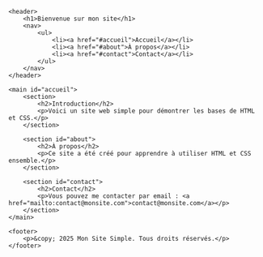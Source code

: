 <!DOCTYPE html>
<html lang="fr">
<head>
    <meta charset="UTF-8">
    <meta name="viewport" content="width=device-width, initial-scale=1.0">
    <title>Mon Site Simple</title>
    <link rel="stylesheet" href="style.css">
</head>
<body>

    <header>
        <h1>Bienvenue sur mon site</h1>
        <nav>
            <ul>
                <li><a href="#accueil">Accueil</a></li>
                <li><a href="#about">À propos</a></li>
                <li><a href="#contact">Contact</a></li>
            </ul>
        </nav>
    </header>

    <main id="accueil">
        <section>
            <h2>Introduction</h2>
            <p>Voici un site web simple pour démontrer les bases de HTML et CSS.</p>
        </section>

        <section id="about">
            <h2>À propos</h2>
            <p>Ce site a été créé pour apprendre à utiliser HTML et CSS ensemble.</p>
        </section>

        <section id="contact">
            <h2>Contact</h2>
            <p>Vous pouvez me contacter par email : <a href="mailto:contact@monsite.com">contact@monsite.com</a></p>
        </section>
    </main>

    <footer>
        <p>&copy; 2025 Mon Site Simple. Tous droits réservés.</p>
    </footer>

</body>
</html>
